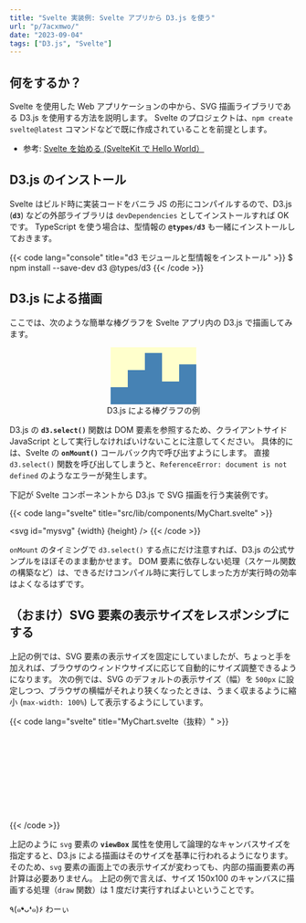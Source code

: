 ```yaml
---
title: "Svelte 実装例: Svelte アプリから D3.js を使う"
url: "p/7acxmwo/"
date: "2023-09-04"
tags: ["D3.js", "Svelte"]
---
```


何をするか？
----

Svelte を使用した Web アプリケーションの中から、SVG 描画ライブラリである D3.js を使用する方法を説明します。
Svelte のプロジェクトは、`npm create svelte@latest` コマンドなどで既に作成されていることを前提とします。

- 参考: [Svelte を始める (SvelteKit で Hello World）](/p/qmy6cdh/)


D3.js のインストール
----

Svelte はビルド時に実装コードをバニラ JS の形にコンパイルするので、D3.js (__`d3`__) などの外部ライブラリは `devDependencies` としてインストールすれば OK です。
TypeScript を使う場合は、型情報の __`@types/d3`__ も一緒にインストールしておきます。

{{< code lang="console" title="d3 モジュールと型情報をインストール" >}}
$ npm install --save-dev d3 @types/d3
{{< /code >}}


D3.js による描画
----

ここでは、次のような簡単な棒グラフを Svelte アプリ内の D3.js で描画してみます。

<div style="text-align: center">
<svg width="150" height="100" style="background: rgb(255, 255, 204);"><rect x="0" y="70" width="30" height="30" fill="steelblue"></rect><rect x="30" y="40" width="30" height="60" fill="steelblue"></rect><rect x="60" y="10" width="30" height="90" fill="steelblue"></rect><rect x="90" y="60" width="30" height="40" fill="steelblue"></rect><rect x="120" y="30" width="30" height="70" fill="steelblue"></rect></svg>
<div>D3.js による棒グラフの例</div>
</div>

D3.js の __`d3.select()`__ 関数は DOM 要素を参照するため、クライアントサイド JavaScript として実行しなければいけないことに注意してください。
具体的には、Svelte の __`onMount()`__ コールバック内で呼び出すようにします。
直接 `d3.select()` 関数を呼び出してしまうと、`ReferenceError: document is not defined` のようなエラーが発生します。

下記が Svelte コンポーネントから D3.js で SVG 描画を行う実装例です。

{{< code lang="svelte" title="src/lib/components/MyChart.svelte" >}}
<script lang="ts">
	import { onMount } from 'svelte';
	import * as d3 from 'd3';

	// SVG のサイズやサンプルデータを定義
	export let width = 150;
	export let height = 100;
	const data = [30, 60, 90, 40, 70];

	// D3.js のスケール関数はこのタイミングで作成可能
	const scaleX = d3.scaleLinear().domain([0, data.length]).range([0, width]);
	const scaleY = d3.scaleLinear().domain([0, 100]).range([0, height]);

	// D3.js による描画はクライアントサイドで実行する
	onMount(draw);

	function draw() {
		d3.select('#mysvg')
			.style('background', '#ffc')
			.selectAll('rect')
			.data(data)
			.join('rect')
			.attr('x', (_d, i) => scaleX(i))
			.attr('y', (d) => height - scaleY(d))
			.attr('width', width / data.length)
			.attr('height', scaleY)
			.attr('fill', 'steelblue');
	}
</script>

<svg id="mysvg" {width} {height} />
{{< /code >}}

`onMount` のタイミングで `d3.select()` する点にだけ注意すれば、D3.js の公式サンプルをほぼそのまま動かせます。
DOM 要素に依存しない処理（スケール関数の構築など）は、できるだけコンパイル時に実行してしまった方が実行時の効率はよくなるはずです。


（おまけ）SVG 要素の表示サイズをレスポンシブにする
----

上記の例では、SVG 要素の表示サイズを固定にしていましたが、ちょっと手を加えれば、ブラウザのウィンドウサイズに応じて自動的にサイズ調整できるようになります。
次の例では、SVG のデフォルトの表示サイズ（幅）を `500px` に設定しつつ、ブラウザの横幅がそれより狭くなったときは、うまく収まるように縮小 (`max-width: 100%`) して表示するようにしています。

{{< code lang="svelte" title="MyChart.svelte（抜粋）" >}}
<script lang="ts">
	const VW = 150;  // viewBox の幅
	const VH = 100;  // viewBox の高さ
	// ...
</script>

<div style="width: 500px; max-width: 100%;">
	<svg id="mysvg" viewBox="0 0 {VW} {VH}" />
</div>
{{< /code >}}

上記のように `svg` 要素の __`viewBox`__ 属性を使用して論理的なキャンバスサイズを指定すると、D3.js による描画はそのサイズを基準に行われるようになります。
そのため、`svg` 要素の画面上での表示サイズが変わっても、内部の描画要素の再計算は必要ありません。
上記の例で言えば、サイズ 150x100 のキャンバスに描画する処理（`draw` 関数）は 1 度だけ実行すればよいということです。

٩(๑❛ᴗ❛๑)۶ わーぃ

